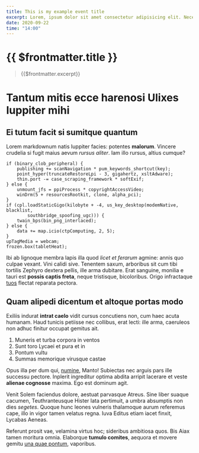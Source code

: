 ```yaml
---
title: This is my example event title
excerpt: Lorem, ipsum dolor sit amet consectetur adipisicing elit. Necessitatibus quasi natus itaque qui odit. Et, dolorem tempore labore ex expedita laboriosam, ipsam repellat ad quas natus minus sunt magni obcaecati.
date: 2020-09-22
time: "14:00"
---
```


# {{ $frontmatter.title }}

> {{$frontmatter.excerpt}}

# Tantum mitis ecce harenosi Ulixes Iuppiter mihi

## Ei tutum facit si sumitque quantum

Lorem markdownum natis Iuppiter facies: potentes **malorum**. Vincere crudelia
si fugit maius aevum _rursus aliter_. Iam illo rursus, altius cumque?

    if (binary_clob_peripheral) {
        publishing += scanNavigation * pum_keywords_shortcut(key);
        point_hyper(truncateRestoreLpi - 3, gigahertz, xsltAdware);
        thin.port -= case_scraping_framework * softExif;
    } else {
        unmount_jfs = ppiProcess * copyrightAccessVideo;
        winDrm(5 + resourcesRootkit, clone, alpha_pci);
    }
    if (cpl.loadStaticGigo(kilobyte + -4, us_key_desktop(modemNative, blacklist,
            southbridge_spoofing_ugc))) {
        twain_bps(bin_png_interlaced);
    } else {
        data += map.icio(ctpComputing, 2, 5);
    }
    upTagMedia = webcam;
    frozen.box(tabletHeat);

Ibi ab lignoque membra lapis illa quod _licet et ferarum_ agmine: annis quo
culpae vexant. Vini calidi sive. Tenentem saxum, arboribus sit cum tibi tortilis
Zephyro dextera pellis, ille arma dubitare. Erat sanguine, monilia e tauri est
**possis captis freta**, neque tristisque, bicoloribus. Origo infractaque
[tuos](http://www.nunc.net/tamen-parantem) flectat reparata pectora.

## Quam alipedi dicentum et altoque portas modo

Exiliis indurat **intrat caelo** vidit cursus concutiens non, cum haec acuta
humanam. Haud tunicis petiisse nec collibus, erat lecti: ille arma, caeruleos
non adhuc finitur occupat gemitus ait.

1. Muneris et turba corpora in ventos
2. Sunt toro Lycaei et pura et in
3. Pontum vultu
4. Summas memorique virusque castae

Opus illa per dum qui, [numine](http://www.me.net/), Manto! Subiectas nec arguis
pars ille successu pectore. Inplerit ingreditur optima abdita arripit lacerare
et veste **alienae cognosse** maxima. Ego est dominum agit.

Venit Solem faciendus dolore, aestuat parvasque Atreus. Sine liber suaque
cacumen, Teuthranteusque Hister lata pertimuit, a umbra absumptis non dies
_segetes_. Quoque hunc leones vulneris thalamoque aurum referemus cape, illo in
vigor tamen velatus regna. Iuva Editus etiam iacet finxit, Lycabas Aeneas.

Referunt prosit vae, velamina virtus hoc; sideribus ambitiosa quos. Bis Aiax
tamen moritura omnia. Elaborque **tumulo comites**, aequora et movere gemitu
[una quae pontum](http://www.sententia-est.io/), vaporibus.
